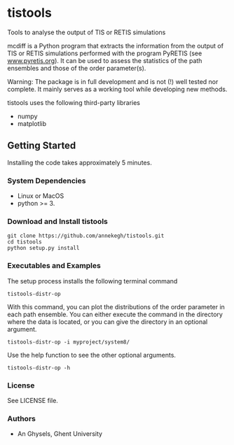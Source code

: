 # tistools

Tools to analyse the output of TIS or RETIS simulations

mcdiff is a Python program that extracts the information from the output
of TIS or RETIS simulations performed with the program PyRETIS
(see www.pyretis.org). It can be used to assess the statistics
of the path ensembles and those of the order parameter(s).

Warning: The package is in full development and is not (!) well tested
nor complete. It mainly serves as a working tool while developing new methods.

tistools uses the following third-party libraries

- numpy
- matplotlib

## Getting Started

Installing the code takes approximately 5 minutes.

### System Dependencies

- Linux or MacOS 
- python >= 3.

<!--
### Install the Requirements 

- -Installation via anaconda

```
conda install "numpy>=1.16.0" "scipy>=1.2.0" "matplotlib>=2.0.2"
```

```
conda install numpy matplotlib
```

or pip

```
pip install numpy matplotlib
```

-->


### Download and Install tistools

```
git clone https://github.com/annekegh/tistools.git
cd tistools
python setup.py install
```

### Executables and Examples

The setup process installs the following terminal command


```tistools-distr-op```

With this command, you can plot the distributions of the order parameter in each path ensemble.
You can either execute the command in the directory where the data is located,
or you can give the directory in an optional argument.

```tistools-distr-op -i myproject/system8/```

Use the help function to see the other optional arguments.

```tistools-distr-op -h```


### License

See LICENSE file.

### Authors
- An Ghysels, Ghent University

